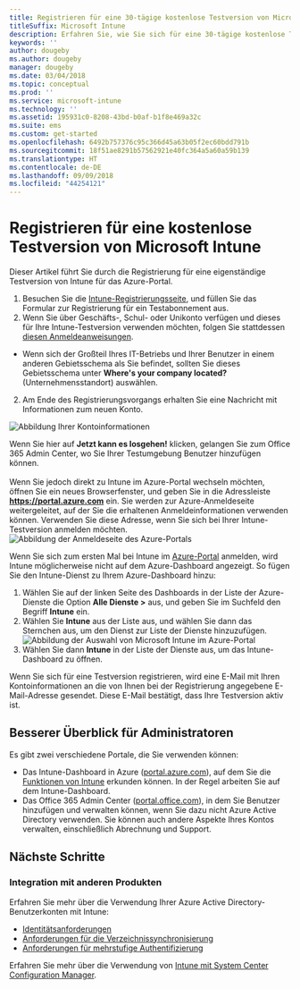 ```yaml
---
title: Registrieren für eine 30-tägige kostenlose Testversion von Microsoft Intune
titleSuffix: Microsoft Intune
description: Erfahren Sie, wie Sie sich für eine 30-tägige kostenlose Testversion von Microsoft Intune registrieren.
keywords: ''
author: dougeby
ms.author: dougeby
manager: dougeby
ms.date: 03/04/2018
ms.topic: conceptual
ms.prod: ''
ms.service: microsoft-intune
ms.technology: ''
ms.assetid: 195931c0-8208-43bd-b0af-b1f8e469a32c
ms.suite: ems
ms.custom: get-started
ms.openlocfilehash: 6492b757376c95c366d45a63b05f2ec60bdd791b
ms.sourcegitcommit: 18f51ae8291b57562921e40fc364a5a60a59b139
ms.translationtype: HT
ms.contentlocale: de-DE
ms.lasthandoff: 09/09/2018
ms.locfileid: "44254121"
---
```

# <a name="sign-up-for-a-microsoft-intune-free-trial"></a>Registrieren für eine kostenlose Testversion von Microsoft Intune


Dieser Artikel führt Sie durch die Registrierung für eine eigenständige Testversion von Intune für das Azure-Portal.

1. Besuchen Sie die [Intune-Registrierungsseite](https://portal.office.com/Signup/Signup.aspx?OfferId=40BE278A-DFD1-470a-9EF7-9F2596EA7FF9&dl=INTUNE_A&ali=1#0%20), und füllen Sie das Formular zur Registrierung für ein Testabonnement aus.
2. Wenn Sie über Geschäfts-, Schul- oder Unikonto verfügen und dieses für Ihre Intune-Testversion verwenden möchten, folgen Sie stattdessen [diesen Anmeldeanweisungen](/intune/account-sign-up).

* Wenn sich der Großteil Ihres IT-Betriebs und Ihrer Benutzer in einem anderen Gebietsschema als Sie befindet, sollten Sie dieses Gebietsschema unter **Where's your company located?** (Unternehmensstandort) auswählen.

2. Am Ende des Registrierungsvorgangs erhalten Sie eine Nachricht mit Informationen zum neuen Konto. <br/> 

![Abbildung Ihrer Kontoinformationen](./media/2-end-of-sign-up-process.png) <br/>

Wenn Sie hier auf **Jetzt kann es losgehen!** klicken, gelangen Sie zum Office 365 Admin Center, wo Sie Ihrer Testumgebung Benutzer hinzufügen können. <br/><br/>Wenn Sie jedoch direkt zu Intune im Azure-Portal wechseln möchten, öffnen Sie ein neues Browserfenster, und geben Sie in die Adressleiste **https://portal.azure.com** ein. Sie werden zur Azure-Anmeldeseite weitergeleitet, auf der Sie die erhaltenen Anmeldeinformationen verwenden können. Verwenden Sie diese Adresse, wenn Sie sich bei Ihrer Intune-Testversion anmelden möchten. <br/> ![Abbildung der Anmeldeseite des Azure-Portals](./media/azure-portal-signin.png)

Wenn Sie sich zum ersten Mal bei Intune im [Azure-Portal](https://portal.azure.com) anmelden, wird Intune möglicherweise nicht auf dem Azure-Dashboard angezeigt. So fügen Sie den Intune-Dienst zu Ihrem Azure-Dashboard hinzu:
1. Wählen Sie auf der linken Seite des Dashboards in der Liste der Azure-Dienste die Option **Alle Dienste >** aus, und geben Sie im Suchfeld den Begriff **Intune** ein.
2. Wählen Sie **Intune** aus der Liste aus, und wählen Sie dann das Sternchen aus, um den Dienst zur Liste der Dienste hinzuzufügen.<br/> ![Abbildung der Auswahl von Microsoft Intune im Azure-Portal](./media/azure-add-intune1.png)
3. Wählen Sie dann **Intune** in der Liste der Dienste aus, um das Intune-Dashboard zu öffnen.

Wenn Sie sich für eine Testversion registrieren, wird eine E-Mail mit Ihren Kontoinformationen an die von Ihnen bei der Registrierung angegebene E-Mail-Adresse gesendet. Diese E-Mail bestätigt, dass Ihre Testversion aktiv ist.

## <a name="keeping-the-admin-experiences-straight"></a>Besserer Überblick für Administratoren

Es gibt zwei verschiedene Portale, die Sie verwenden können:
- Das Intune-Dashboard in Azure ([portal.azure.com](https://portal.azure.com)), auf dem Sie die [Funktionen von Intune](what-is-intune.md) erkunden können. In der Regel arbeiten Sie auf dem Intune-Dashboard.
- Das Office 365 Admin Center ([portal.office.com](https://portal.office.com)), in dem Sie Benutzer hinzufügen und verwalten können, wenn Sie dazu nicht Azure Active Directory verwenden. Sie können auch andere Aspekte Ihres Kontos verwalten, einschließlich Abrechnung und Support.

## <a name="next-steps"></a>Nächste Schritte

### <a name="integration-with-other-products"></a>Integration mit anderen Produkten
Erfahren Sie mehr über die Verwendung Ihrer Azure Active Directory-Benutzerkonten mit Intune:
- [Identitätsanforderungen](https://docs.microsoft.com/active-directory/active-directory-hybrid-identity-design-considerations-overview#design-considerations-overview)
- [Anforderungen für die Verzeichnissynchronisierung](https://docs.microsoft.com/active-directory/active-directory-hybrid-identity-design-considerations-directory-sync-requirements)
- [Anforderungen für mehrstufige Authentifizierung](https://docs.microsoft.com/active-directory/active-directory-hybrid-identity-design-considerations-multifactor-auth-requirements)

Erfahren Sie mehr über die Verwendung von [Intune mit System Center Configuration Manager](https://docs.microsoft.com/sccm/mdm/understand/hybrid-mobile-device-management).
